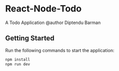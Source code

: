 # React-Node-Todo
A Todo Application
@author Diptendu Barman

## Getting Started

Run the following commands to start the application:

```bash
npm install
npm run dev
```
